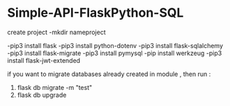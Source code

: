# Simple-API-FlaskPython-SQL

create project
-mkdir nameproject

-pip3 install flask
-pip3 install python-dotenv
-pip3 install flask-sqlalchemy
-pip3 install flask-migrate
-pip3 install pymysql
-pip install werkzeug
-pip3 install flask-jwt-extended

if you want to migrate databases already created in module , then run :
1. flask db migrate -m "test"
2. flask db upgrade

